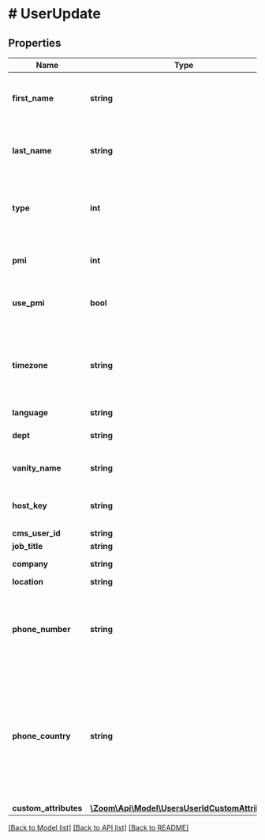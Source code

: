# # UserUpdate

## Properties

Name | Type | Description | Notes
------------ | ------------- | ------------- | -------------
**first_name** | **string** | User&#39;s first name. Cannot contain more than 5 Chinese characters. | [optional] 
**last_name** | **string** | User&#39;s last name. Cannot contain more than 5 Chinese characters. | [optional] 
**type** | **int** | User types:&lt;br&gt;&#x60;1&#x60; - Basic.&lt;br&gt;&#x60;2&#x60; - Licensed.&lt;br&gt;&#x60;3&#x60; - On-prem. | [optional] 
**pmi** | **int** | Personal meeting ID: length must be 10. | [optional] 
**use_pmi** | **bool** | Use Personal Meeting ID for instant meetings. | [optional] [default to false]
**timezone** | **string** | The time zone ID for a user profile. For this parameter value please refer to the ID value in the [timezone](https://marketplace.zoom.us/docs/api-reference/other-references/abbreviation-lists#timezones) list. | [optional] 
**language** | **string** | language | [optional] 
**dept** | **string** | Department for user profile: use for report. | [optional] 
**vanity_name** | **string** | Personal meeting room name. | [optional] 
**host_key** | **string** | Host key. It should be a 6-10 digit number. | [optional] 
**cms_user_id** | **string** | Kaltura user ID. | [optional] 
**job_title** | **string** | User&#39;s job title. | [optional] 
**company** | **string** | User&#39;s company. | [optional] 
**location** | **string** | User&#39;s location. | [optional] 
**phone_number** | **string** | Phone number of the user. To update a phone number, you must also provide the &#x60;phone_country&#x60; field. | [optional] 
**phone_country** | **string** | [Country ID](https://marketplace.zoom.us/docs/api-reference/other-references/abbreviation-lists#countries) of the phone number. For example, if the phone number provided in the &#x60;phone_number&#x60; field is a Brazil based number, the value of the &#x60;phone_country&#x60; field should be &#x60;BR&#x60;. | [optional] 
**custom_attributes** | [**\Zoom\Api\Model\UsersUserIdCustomAttributes**](UsersUserIdCustomAttributes.md) |  | [optional] 

[[Back to Model list]](../../README.md#documentation-for-models) [[Back to API list]](../../README.md#documentation-for-api-endpoints) [[Back to README]](../../README.md)


